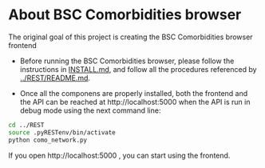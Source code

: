 About BSC Comorbidities browser
=========================

The original goal of this project is creating the BSC Comorbidities browser frontend

* Before running the BSC Comorbidities browser, please follow the instructions in [INSTALL.md](INSTALL.md), and follow all the procedures referenced by [../REST/README.md](../REST/README.md).

* Once all the componens are properly installed, both the frontend and the API can be reached at http://localhost:5000 when the API is run in debug mode using the next command line:

```bash
cd ../REST
source .pyRESTenv/bin/activate
python como_network.py
```

  If you open http://localhost:5000 , you can start using the frontend.